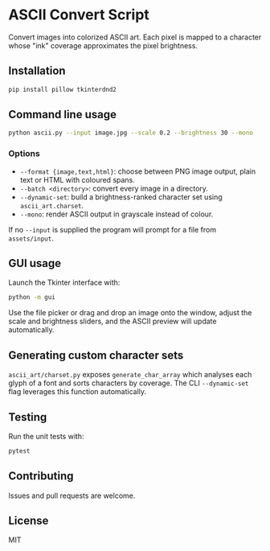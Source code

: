 # ASCII Convert Script

Convert images into colorized ASCII art. Each pixel is mapped to a character
whose "ink" coverage approximates the pixel brightness.

## Installation

```bash
pip install pillow tkinterdnd2
```

## Command line usage

```bash
python ascii.py --input image.jpg --scale 0.2 --brightness 30 --mono
```

### Options

- `--format {image,text,html}`: choose between PNG image output, plain text or
  HTML with coloured spans.
- `--batch <directory>`: convert every image in a directory.
- `--dynamic-set`: build a brightness-ranked character set using
  `ascii_art.charset`.
- `--mono`: render ASCII output in grayscale instead of colour.

If no `--input` is supplied the program will prompt for a file from
`assets/input`.

## GUI usage

Launch the Tkinter interface with:

```bash
python -m gui
```

Use the file picker or drag and drop an image onto the window, adjust the scale
and brightness sliders, and the ASCII preview will update automatically.

## Generating custom character sets

`ascii_art/charset.py` exposes `generate_char_array` which analyses each glyph of
a font and sorts characters by coverage. The CLI `--dynamic-set` flag leverages
this function automatically.

## Testing

Run the unit tests with:

```bash
pytest
```

## Contributing

Issues and pull requests are welcome.

## License

MIT

